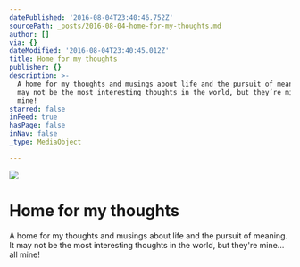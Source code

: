 ```yaml
---
datePublished: '2016-08-04T23:40:46.752Z'
sourcePath: _posts/2016-08-04-home-for-my-thoughts.md
author: []
via: {}
dateModified: '2016-08-04T23:40:45.012Z'
title: Home for my thoughts
publisher: {}
description: >-
  A home for my thoughts and musings about life and the pursuit of meaning. It
  may not be the most interesting thoughts in the world, but they’re mine… all
  mine!
starred: false
inFeed: true
hasPage: false
inNav: false
_type: MediaObject

---
```

![](https://the-grid-user-content.s3-us-west-2.amazonaws.com/2813b456-232d-4974-8c05-073fb0d0ac7d.jpg)

# Home for my thoughts

A home for my thoughts and musings about life and the pursuit of meaning. It may not be the most interesting thoughts in the world, but they're mine... all mine!